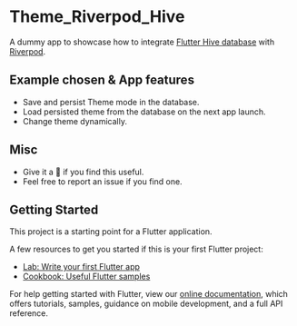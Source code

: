 # Theme_Riverpod_Hive

A dummy app to showcase how to integrate [Flutter Hive database](https://pub.dev/packages/hive_flutter) with [Riverpod](https://pub.dev/packages/riverpod).

## Example chosen & App features
 - Save and persist Theme mode in the database.
 - Load persisted theme from the database on the next app launch.
 - Change theme dynamically.

## Misc
- Give it a 🌟 if you find this useful.
- Feel free to report an issue if you find one.

## Getting Started

This project is a starting point for a Flutter application.

A few resources to get you started if this is your first Flutter project:

- [Lab: Write your first Flutter app](https://flutter.dev/docs/get-started/codelab)
- [Cookbook: Useful Flutter samples](https://flutter.dev/docs/cookbook)

For help getting started with Flutter, view our
[online documentation](https://flutter.dev/docs), which offers tutorials,
samples, guidance on mobile development, and a full API reference.
